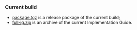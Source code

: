 ### Current build
- [package.tgz](package.tgz) is a release package of the current build;
- [full-ig.zip](full-ig.zip) is an archive of the current Implementation Guide.

